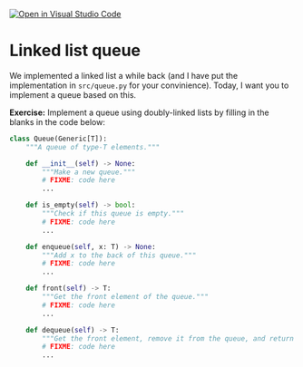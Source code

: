 [![Open in Visual Studio Code](https://classroom.github.com/assets/open-in-vscode-c66648af7eb3fe8bc4f294546bfd86ef473780cde1dea487d3c4ff354943c9ae.svg)](https://classroom.github.com/online_ide?assignment_repo_id=9524979&assignment_repo_type=AssignmentRepo)
# Linked list queue


We implemented a linked list a while back (and I have put the implementation in `src/queue.py` for your convinience). Today, I want you to implement a queue based on this.

**Exercise:** Implement a queue using doubly-linked lists by filling in the blanks in the code below:

```python
class Queue(Generic[T]):
    """A queue of type-T elements."""

    def __init__(self) -> None:
        """Make a new queue."""
        # FIXME: code here
        ...

    def is_empty(self) -> bool:
        """Check if this queue is empty."""
        # FIXME: code here
        ...

    def enqueue(self, x: T) -> None:
        """Add x to the back of this queue."""
        # FIXME: code here
        ...

    def front(self) -> T:
        """Get the front element of the queue."""
        # FIXME: code here
        ...

    def dequeue(self) -> T:
        """Get the front element, remove it from the queue, and return it."""
        # FIXME: code here
        ...
```

